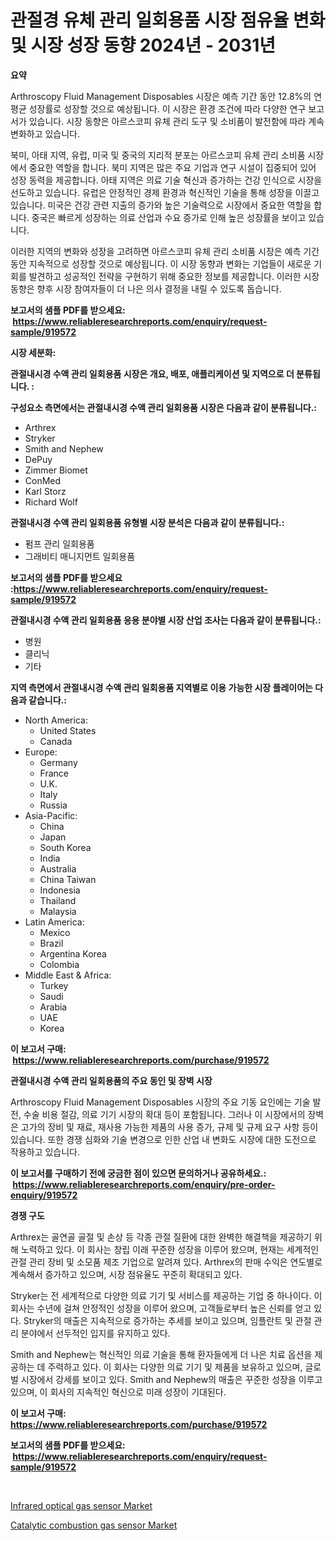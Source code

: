 <p><h1>관절경 유체 관리 일회용품 시장 점유율 변화 및 시장 성장 동향 2024년 - 2031년</h1></p><p><strong>요약</strong></p>
<p><p>Arthroscopy Fluid Management Disposables 시장은 예측 기간 동안 12.8%의 연평균 성장률로 성장할 것으로 예상됩니다. 이 시장은 환경 조건에 따라 다양한 연구 보고서가 있습니다. 시장 동향은 아르스코피 유체 관리 도구 및 소비품이 발전함에 따라 계속 변화하고 있습니다.</p><p>북미, 아태 지역, 유럽, 미국 및 중국의 지리적 분포는 아르스코피 유체 관리 소비품 시장에서 중요한 역할을 합니다. 북미 지역은 많은 주요 기업과 연구 시설이 집중되어 있어 성장 동력을 제공합니다. 아태 지역은 의료 기술 혁신과 증가하는 건강 인식으로 시장을 선도하고 있습니다. 유럽은 안정적인 경제 환경과 혁신적인 기술을 통해 성장을 이끌고 있습니다. 미국은 건강 관련 지출의 증가와 높은 기술력으로 시장에서 중요한 역할을 합니다. 중국은 빠르게 성장하는 의료 산업과 수요 증가로 인해 높은 성장률을 보이고 있습니다.</p><p>이러한 지역의 변화와 성장을 고려하면 아르스코피 유체 관리 소비품 시장은 예측 기간 동안 지속적으로 성장할 것으로 예상됩니다. 이 시장 동향과 변화는 기업들이 새로운 기회를 발견하고 성공적인 전략을 구현하기 위해 중요한 정보를 제공합니다. 이러한 시장 동향은 향후 시장 참여자들이 더 나은 의사 결정을 내릴 수 있도록 돕습니다.</p></p>
<p><strong>보고서의 샘플 PDF를 받으세요: &nbsp;<a href="https://www.reliableresearchreports.com/enquiry/request-sample/919572">https://www.reliableresearchreports.com/enquiry/request-sample/919572</a></strong></p>
<p><strong>시장 세분화:</strong></p>
<p><strong> 관절내시경 수액 관리 일회용품 시장은 개요, 배포, 애플리케이션 및 지역으로 더 분류됩니다. :</strong></p>
<p><strong>구성요소 측면에서는 관절내시경 수액 관리 일회용품 시장은 다음과 같이 분류됩니다.:</strong></p>
<p><ul><li>Arthrex</li><li>Stryker</li><li>Smith and Nephew</li><li>DePuy</li><li>Zimmer Biomet</li><li>ConMed</li><li>Karl Storz</li><li>Richard Wolf</li></ul></p>
<p><strong> 관절내시경 수액 관리 일회용품 유형별 시장 분석은 다음과 같이 분류됩니다.:</strong></p>
<p><ul><li>펌프 관리 일회용품</li><li>그래비티 매니지먼트 일회용품</li></ul></p>
<p><strong>보고서의 샘플 PDF를 받으세요 :<a href="https://www.reliableresearchreports.com/enquiry/request-sample/919572">https://www.reliableresearchreports.com/enquiry/request-sample/919572</a></strong></p>
<p><strong> 관절내시경 수액 관리 일회용품 응용 분야별 시장 산업 조사는 다음과 같이 분류됩니다.:</strong></p>
<p><ul><li>병원</li><li>클리닉</li><li>기타</li></ul></p>
<p><strong>지역 측면에서 관절내시경 수액 관리 일회용품 지역별로 이용 가능한 시장 플레이어는 다음과 같습니다.:</strong></p>
<p><ul>
    <li>
        North America:
        <ul>
            <li>United States</li>
            <li>Canada</li>
        </ul>
    </li>
    <li>
        Europe:
        <ul>
            <li>Germany</li>
            <li>France</li>
            <li>U.K.</li>
            <li>Italy</li>
            <li>Russia</li>
        </ul>
    </li>
    <li>
        Asia-Pacific:
        <ul>
            <li>China</li>
            <li>Japan</li>
            <li>South Korea</li>
            <li>India</li>
            <li>Australia</li>
            <li>China Taiwan</li>
            <li>Indonesia</li>
            <li>Thailand</li>
            <li>Malaysia</li>
        </ul>
    </li>
    <li>
        Latin America:
        <ul>
            <li>Mexico</li>
            <li>Brazil</li>
            <li>Argentina Korea</li>
            <li>Colombia</li>
        </ul>
    </li>
    <li>
        Middle East & Africa:
        <ul>
            <li>Turkey</li>
            <li>Saudi</li>
            <li>Arabia</li>
            <li>UAE</li>
            <li>Korea</li>
        </ul>
    </li>
    </ul></p>
<p><strong>이 보고서 구매: &nbsp;<a href="https://www.reliableresearchreports.com/purchase/919572">https://www.reliableresearchreports.com/purchase/919572</a></strong></p>
<p><strong>관절내시경 수액 관리 일회용품의 주요 동인 및 장벽 시장</strong></p>
<p><p>Arthroscopy Fluid Management Disposables 시장의 주요 기동 요인에는 기술 발전, 수술 비용 절감, 의료 기기 시장의 확대 등이 포함됩니다. 그러나 이 시장에서의 장벽은 고가의 장비 및 재료, 재사용 가능한 제품의 사용 증가, 규제 및 규제 요구 사항 등이 있습니다. 또한 경쟁 심화와 기술 변경으로 인한 산업 내 변화도 시장에 대한 도전으로 작용하고 있습니다.</p></p>
<p><strong>이 보고서를 구매하기 전에 궁금한 점이 있으면 문의하거나 공유하세요.: &nbsp;<a href="https://www.reliableresearchreports.com/enquiry/pre-order-enquiry/919572">https://www.reliableresearchreports.com/enquiry/pre-order-enquiry/919572</a></strong></p>
<p><strong>경쟁 구도</strong></p>
<p><p>Arthrex는 골연골 골절 및 손상 등 각종 관절 질환에 대한 완벽한 해결책을 제공하기 위해 노력하고 있다. 이 회사는 창립 이래 꾸준한 성장을 이루어 왔으며, 현재는 세계적인 관절 관리 장비 및 소모품 제조 기업으로 알려져 있다. Arthrex의 판매 수익은 연도별로 계속해서 증가하고 있으며, 시장 점유율도 꾸준히 확대되고 있다.</p><p>Stryker는 전 세계적으로 다양한 의료 기기 및 서비스를 제공하는 기업 중 하나이다. 이 회사는 수년에 걸쳐 안정적인 성장을 이루어 왔으며, 고객들로부터 높은 신뢰를 얻고 있다. Stryker의 매출은 지속적으로 증가하는 추세를 보이고 있으며, 임플란트 및 관절 관리 분야에서 선두적인 입지를 유지하고 있다.</p><p>Smith and Nephew는 혁신적인 의료 기술을 통해 환자들에게 더 나은 치료 옵션을 제공하는 데 주력하고 있다. 이 회사는 다양한 의료 기기 및 제품을 보유하고 있으며, 글로벌 시장에서 강세를 보이고 있다. Smith and Nephew의 매출은 꾸준한 성장을 이루고 있으며, 이 회사의 지속적인 혁신으로 미래 성장이 기대된다.</p></p>
<p><strong>이 보고서 구매: &nbsp; <a href="https://www.reliableresearchreports.com/purchase/919572">https://www.reliableresearchreports.com/purchase/919572</a></strong></p>
<p><strong>보고서의 샘플 PDF를 받으세요: &nbsp;<a href="https://www.reliableresearchreports.com/enquiry/request-sample/919572">https://www.reliableresearchreports.com/enquiry/request-sample/919572</a></strong><strong></strong></p>
<p>&nbsp;</p>
<p><p><a href="https://github.com/arionmp/Market-Research-Report-List-2/blob/main/infrared-optical-gas-sensor-market.md">Infrared optical gas sensor Market</a></p><p><a href="https://github.com/pgtimber/Market-Research-Report-List-1/blob/main/catalytic-combustion-gas-sensor-market.md">Catalytic combustion gas sensor Market</a></p></p>